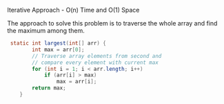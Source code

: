 <p>Iterative Approach - O(n) Time and O(1) Space
  
The approach to solve this problem is to traverse the whole array and find the maximum among them.</p>

```java
 static int largest(int[] arr) {
        int max = arr[0];
        // Traverse array elements from second and
        // compare every element with current max
        for (int i = 1; i < arr.length; i++)
            if (arr[i] > max)
                max = arr[i];
        return max;
    }
